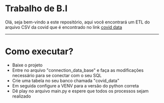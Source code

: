 <h1>Trabalho de B.I</h1>
<p>Olá, seja bem-vindo a este repositório, aqui você encontrará um ETL do arquivo CSV da covid que é encontrado no link <a href="https://coronavirus.es.gov.br/painel-covid-19-es" target="_blank">covid data</a></p>
<hr>
<h1>Como executar?</h1>
<ul>
  <li>Baixe o projeto</li>
  <li>Entre no arquivo "connection_data_base" e faça as modificações necessário para se conectar com o seu SQL</li>
  <li>Crie uma tabela no seu banco chamada "covid_data"</li>
  <li>Em seguida configure a VENV para a versão do python correta</li>
  <li>Dê play no arquivo main.py e espere que todos os processos sejam realizado</li>
</ul>
